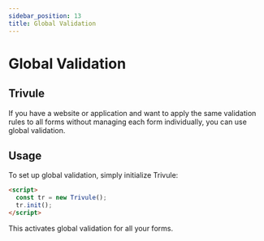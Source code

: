 ```yaml
---
sidebar_position: 13
title: Global Validation
---
```

 
# Global Validation

## Trivule

If you have a website or application and want to apply the same validation rules to all forms without managing each form individually, you can use global validation.

## Usage

To set up global validation, simply initialize Trivule:

```html
<script>
  const tr = new Trivule();
  tr.init();
</script>
```

This activates global validation for all your forms.